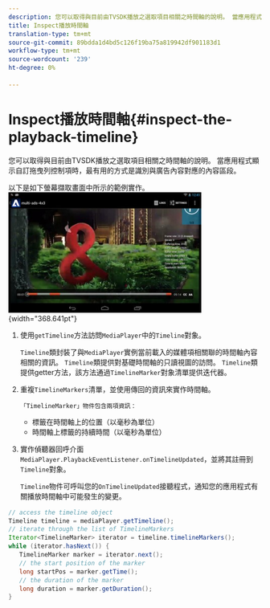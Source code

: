 ```yaml
---
description: 您可以取得與目前由TVSDK播放之選取項目相關之時間軸的說明。 當應用程式顯示自訂拖曳列控制項時，最有用的方式是識別與廣告內容對應的內容區段。
title: Inspect播放時間軸
translation-type: tm+mt
source-git-commit: 89bdda1d4bd5c126f19ba75a819942df901183d1
workflow-type: tm+mt
source-wordcount: '239'
ht-degree: 0%

---
```



# Inspect播放時間軸{#inspect-the-playback-timeline}

您可以取得與目前由TVSDK播放之選取項目相關之時間軸的說明。 當應用程式顯示自訂拖曳列控制項時，最有用的方式是識別與廣告內容對應的內容區段。

以下是如下螢幕擷取畫面中所示的範例實作。  ![](assets/inspect-playback.jpg){width=&quot;368.641pt&quot;}

1. 使用`getTimeline`方法訪問`MediaPlayer`中的`Timeline`對象。

   `Timeline`類封裝了與`MediaPlayer`實例當前載入的媒體項相關聯的時間軸內容相關的資訊。 `Timeline`類提供對基礎時間軸的只讀視圖的訪問。 `Timeline`類提供getter方法，該方法通過`TimelineMarker`對象清單提供迭代器。

1. 重複`TimelineMarkers`清單，並使用傳回的資訊來實作時間軸。

       「TimelineMarker」物件包含兩項資訊：
   
   * 標籤在時間軸上的位置（以毫秒為單位）
   * 時間軸上標籤的持續時間（以毫秒為單位）

1. 實作偵聽器回呼介面`MediaPlayer.PlaybackEventListener.onTimelineUpdated`，並將其註冊到`Timeline`對象。

   `Timeline`物件可呼叫您的`OnTimelineUpdated`接聽程式，通知您的應用程式有關播放時間軸中可能發生的變更。

```java
// access the timeline object 
Timeline timeline = mediaPlayer.getTimeline(); 
// iterate through the list of TimelineMarkers 
Iterator<TimelineMarker> iterator = timeline.timelineMarkers(); 
while (iterator.hasNext()) { 
   TimelineMarker marker = iterator.next(); 
   // the start position of the marker 
   long startPos = marker.getTime(); 
   // the duration of the marker 
   long duration = marker.getDuration(); 
}
```

